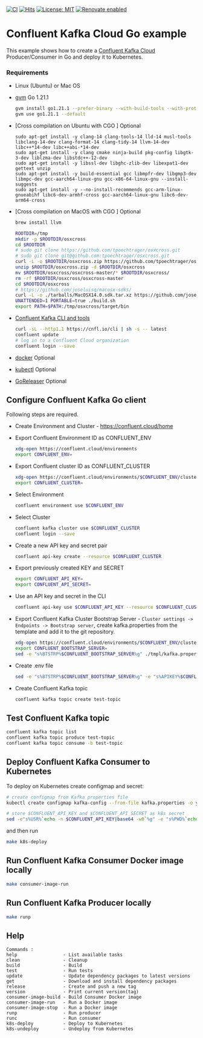 [![CI](https://github.com/AndriyKalashnykov/go-kafka-confluent-examples/actions/workflows/ci.yml/badge.svg)](https://github.com/AndriyKalashnykov/go-kafka-confluent-examples/actions/workflows/ci.yml)
[![Hits](https://hits.seeyoufarm.com/api/count/incr/badge.svg?url=https%3A%2F%2Fgithub.com%2FAndriyKalashnykov%2Fgo-kafka-confluent-examples&count_bg=%2379C83D&title_bg=%23555555&icon=&icon_color=%23E7E7E7&title=hits&edge_flat=false)](https://hits.seeyoufarm.com)
[![License: MIT](https://img.shields.io/badge/License-MIT-yellow.svg)](https://opensource.org/licenses/MIT)
[![Renovate enabled](https://img.shields.io/badge/renovate-enabled-brightgreen.svg)](https://app.renovatebot.com/dashboard#github/AndriyKalashnykov/go-kafka-confluent-examples)
# Confluent Kafka Cloud Go example

This example shows how to create a [Confluent Kafka Cloud](https://confluent.cloud/) Producer/Consumer in Go
and deploy it to Kubernetes.

### Requirements

- Linux (Ubuntu) or Mac OS
- [gvm](https://github.com/moovweb/gvm) Go 1.21.1
  ```bash
  gvm install go1.21.1 --prefer-binary --with-build-tools --with-protobuf
  gvm use go1.21.1 --default
  ```
- [Cross compilation on Ubuntu with CGO ] Optional  
  ```
  sudo apt-get install -y clang-14 clang-tools-14 lld-14 musl-tools libclang-14-dev clang-format-14 clang-tidy-14 llvm-14-dev libc++*14-dev libc++abi-*14-dev
  sudo apt-get install -y clang cmake ninja-build pkg-config libgtk-3-dev liblzma-dev libstdc++-12-dev
  sudo apt-get install -y libssl-dev libghc-zlib-dev libexpat1-dev gettext unzip
  sudo apt-get install -y build-essential gcc libmpfr-dev libgmp3-dev libmpc-dev gcc-aarch64-linux-gnu gcc-x86-64-linux-gnu --install-suggests
  sudo apt-get install -y --no-install-recommends gcc-arm-linux-gnueabihf libc6-dev-armhf-cross gcc-aarch64-linux-gnu libc6-dev-arm64-cross  
  ```
- [Cross compilation on MacOS with CGO ] Optional
  ```bash  
  brew install llvm
  
  ROOTDIR=/tmp
  mkdir -p $ROOTDIR/osxcross
  cd $ROOTDIR
  # sudo git clone https://github.com/tpoechtrager/osxcross.git
  # sudo git clone git@github.com:tpoechtrager/osxcross.git
  curl -L -o $ROOTDIR/osxcross.zip https://github.com/tpoechtrager/osxcross/archive/refs/heads/master.zip
  unzip $ROOTDIR/osxcross.zip -d $ROOTDIR/osxcross
  mv $ROOTDIR/osxcross/osxcross-master/* $ROOTDIR/osxcross/
  rm -rf $ROOTDIR/osxcross/osxcross-master
  cd $ROOTDIR/osxcross
  # https://github.com/joseluisq/macosx-sdks/
  curl -L -o ./tarballs/MacOSX14.0.sdk.tar.xz https://github.com/joseluisq/macosx-sdks/releases/download/14.0/MacOSX14.0.sdk.tar.xz
  UNATTENDED=1 PORTABLE=true ./build.sh
  export PATH=$PATH:/tmp/osxcross/target/bin
  ```
  
- [Confluent Kafka CLI and tools](https://confluent.cloud/environments/env-pr7kdm/clusters/lkc-v1007n/integrations/cli)
  ```bash
  curl -sL --http1.1 https://cnfl.io/cli | sh -s -- latest
  confluent update
  # log in to a Confluent Cloud organization
  confluent login --save
  ```
- [docker](https://docs.docker.com/engine/install/) Optional
- [kubectl](https://kubernetes.io/docs/tasks/tools/#kubectl) Optional
- [GoReleaser](https://goreleaser.com/install/) Optional

## Configure Confluent Kafka Go client

Following steps are required.

- Create Environment and Cluster - https://confluent.cloud/home
- Export Confluent Environment ID as CONFLUENT_ENV
  ```bash
  xdg-open https://confluent.cloud/environments
  export CONFLUENT_ENV=
  ```
- Export Confluent cluster ID as CONFLUENT_CLUSTER
  ```bash
  xdg-open https://confluent.cloud/environments/$CONFLUENT_ENV/clusters
  export CONFLUENT_CLUSTER=
  ```
- Select Environment
  ```bash
  confluent environment use $CONFLUENT_ENV
  ```
- Select Cluster
  ```bash
  confluent kafka cluster use $CONFLUENT_CLUSTER
  confluent login --save
  ```
- Create a new API key and secret pair
  ```bash
  confluent api-key create --resource $CONFLUENT_CLUSTER
  ```
- Export previously created KEY and SECRET
  ```bash
  export CONFLUENT_API_KEY=
  export CONFLUENT_API_SECRET=
  ```

- Use an API key and secret in the CLI
  ```bash
  confluent api-key use $CONFLUENT_API_KEY --resource $CONFLUENT_CLUSTER
  ```

- Export Confluent Kafka Cluster Bootstrap Server - `Cluster settings -> Endpoints -> Bootstrap server`, create 
  kafka.properties from the template and add it to the git repository.
  ```bash
  xdg-open https://confluent.cloud/environments/$CONFLUENT_ENV/clusters/$CONFLUENT_CLUSTER/settings/kafka
  export CONFLUENT_BOOTSTRAP_SERVER=
  sed -e "s%BTSTRP%$CONFLUENT_BOOTSTRAP_SERVER%g" ./tmpl/kafka.properties.tmpl > ./kafka.properties
  ```
- Create .env file
  ```bash
  sed -e "s%BTSTRP%$CONFLUENT_BOOTSTRAP_SERVER%g" -e "s%APIKEY%$CONFLUENT_API_KEY%g" -e "s%APISECRET%$CONFLUENT_API_SECRET%g" ./tmpl/.env.tmpl > ./.env
  ```
- Create Confluent Kafka topic
  ```bash
  confluent kafka topic create test-topic
  ```

## Test Confluent Kafka topic

```bash
confluent kafka topic list
confluent kafka topic produce test-topic
confluent kafka topic consume -b test-topic
```

## Deploy Confluent Kafka Consumer to Kubernetes

To deploy on Kubernetes create configmap and secret:

```bash
# create configmap from Kafka properties file
kubectl create configmap kafka-config --from-file kafka.properties -o yaml --dry-run=client >./k8s/cm.yaml

# store $CONFLUENT_API_KEY and $CONFLUENT_API_SECRET as k8s secret
sed -e"s%USR%`echo -n $CONFLUENT_API_KEY|base64 -w0`%g" -e "s%PWD%`echo -n $CONFLUENT_API_SECRET|base64 -w0`%g" ./tmpl/sc.yaml.tmpl > ./k8s/sc.yaml
```

and then run

```bash
make k8s-deploy
```

## Run Confluent Kafka Consumer Docker image locally

```bash
make consumer-image-run
```

## Run Confluent Kafka Producer locally

```bash
make runp
```

## Help

```text
Commands :
help                 - List available tasks
clean                - Cleanup
build                - Build
test                 - Run tests
update               - Update dependency packages to latest versions
get                  - Download and install dependency packages
release              - Create and push a new tag
version              - Print current version(tag)
consumer-image-build - Build Consumer Docker image
consumer-image-run   - Run a Docker image
consumer-image-stop  - Run a Docker image
runp                 - Run producer
runc                 - Run consumer
k8s-deploy           - Deploy to Kubernetes
k8s-undeploy         - Undeploy from Kubernetes
```
